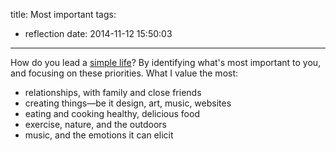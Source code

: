 title: Most important
tags:
  - reflection
date: 2014-11-12 15:50:03
---

How do you lead a [simple life](http://zenhabits.net/simple-living-manifesto-72-ideas-to-simplify-your-life/)? By identifying what's most important to you, and focusing on these priorities. What I value the most:

- relationships, with family and close friends
- creating things—be it design, art, music, websites
- eating and cooking healthy, delicious food
- exercise, nature, and the outdoors
- music, and the emotions it can elicit
